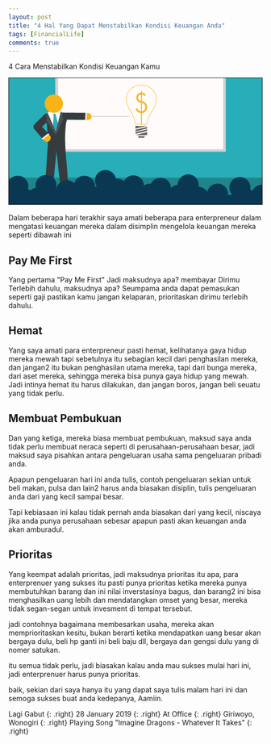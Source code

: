 ```yaml
---
layout: post
title: "4 Hal Yang Dapat Menstabilkan Kondisi Keuangan Anda"
tags: [FinancialLife]
comments: true
---
```

4 Cara Menstabilkan Kondisi Keuangan Kamu

![](https://raw.githubusercontent.com/adif48/blog/gh-pages/images/enterprenuer-life.png)

Dalam beberapa hari terakhir saya amati beberapa para enterpreneur dalam mengatasi keuangan mereka
dalam disimplin mengelola keuangan mereka seperti dibawah ini

## Pay Me First

Yang pertama "Pay Me First" Jadi maksudnya apa? membayar Dirimu Terlebih dahulu, maksudnya apa? Seumpama anda dapat pemasukan seperti gaji
pastikan kamu jangan kelaparan, prioritaskan dirimu terlebih dahulu.

## Hemat

Yang saya amati para enterpreneur pasti hemat, kelihatanya gaya hidup mereka mewah tapi sebetulnya itu sebagian kecil
dari penghasilan mereka, dan jangan2 itu bukan penghasilan utama mereka, tapi dari bunga mereka, dari aset mereka, sehingga 
mereka bisa punya gaya hidup yang mewah.
Jadi intinya hemat itu harus dilakukan, dan jangan boros, jangan beli seuatu yang tidak perlu.

## Membuat Pembukuan

Dan yang ketiga, mereka biasa membuat pembukuan, maksud saya anda tidak perlu membuat neraca seperti
di perusahaan-perusahaan besar, jadi maksud saya pisahkan antara pengeluaran usaha sama pengeluaran pribadi anda.

Apapun pengeluaran hari ini anda tulis, contoh pengeluaran sekian untuk beli makan, pulsa dan lain2 harus anda
biasakan disiplin, tulis pengeluaran anda dari yang kecil sampai besar.

Tapi kebiasaan ini kalau tidak pernah anda biasakan dari yang kecil, niscaya jika anda punya perusahaan sebesar apapun
pasti akan keuangan anda akan amburadul.

## Prioritas

Yang keempat adalah prioritas, jadi maksudnya prioritas itu apa, para enterprenuer yang sukses itu pasti punya prioritas
ketika mereka punya membutuhkan barang dan ini nilai inverstasinya bagus, dan barang2 ini bisa menghasilkan uang lebih
dan mendatangkan omset yang besar, mereka tidak segan-segan untuk invesment di tempat tersebut.

jadi contohnya bagaimana membesarkan usaha, mereka akan memprioritaskan kesitu, bukan berarti ketika mendapatkan uang besar
akan bergaya dulu, beli hp ganti ini beli baju dll, bergaya dan gengsi dulu yang di nomer satukan.

itu semua tidak perlu, jadi biasakan kalau anda mau sukses mulai hari ini, jadi enterprenuer harus punya prioritas.

baik, sekian dari saya hanya itu yang dapat saya tulis malam hari ini dan semoga sukses buat anda kedepanya, Aamiin.


Lagi Gabut
{: .right}
28 January 2019
{: .right}
At Office
{: .right}
Giriwoyo, Wonogiri
{: .right}
Playing Song "Imagine Dragons - Whatever It Takes"
{: .right}
